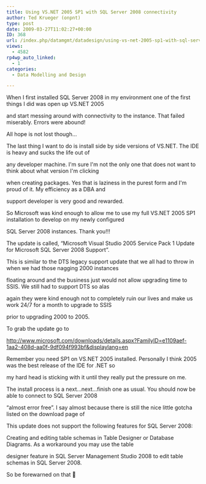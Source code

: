 ```yaml
---
title: Using VS.NET 2005 SP1 with SQL Server 2008 connectivity
author: Ted Krueger (onpnt)
type: post
date: 2009-03-27T11:02:27+00:00
ID: 368
url: /index.php/datamgmt/datadesign/using-vs-net-2005-sp1-with-sql-server-20/
views:
  - 4582
rp4wp_auto_linked:
  - 1
categories:
  - Data Modelling and Design

---
```

When I first installed SQL Server 2008 in my environment one of the first things I did was open up VS.NET 2005
  
and start messing around with connectivity to the instance. That failed miserably. Errors were abound!
  
All hope is not lost though...

The last thing I want to do is install side by side versions of VS.NET. The IDE is heavy and sucks the life out of
  
any developer machine. I'm sure I'm not the only one that does not want to think about what version I'm clicking
  
when creating packages. Yes that is laziness in the purest form and I'm proud of it. My efficiency as a DBA and
  
support developer is very good and rewarded. 

So Microsoft was kind enough to allow me to use my full VS.NET 2005 SP1 installation to develop on my newly configured
  
SQL Server 2008 instances. Thank you!!!

The update is called, “Microsoft Visual Studio 2005 Service Pack 1 Update for Microsoft SQL Server 2008 Support”.
  
This is similar to the DTS legacy support update that we all had to throw in when we had those nagging 2000 instances
  
floating around and the business just would not allow upgrading time to SSIS. We still had to support DTS so alas
  
again they were kind enough not to completely ruin our lives and make us work 24/7 for a month to upgrade to SSIS
  
prior to upgrading 2000 to 2005. 

To grab the update go to
  
http://www.microsoft.com/downloads/details.aspx?FamilyID=e1109aef-1aa2-408d-aa0f-9df094f993bf&displaylang=en

Remember you need SP1 on VS.NET 2005 installed. Personally I think 2005 was the best release of the IDE for .NET so
  
my hard head is sticking with it until they really put the pressure on me. 

The install process is a next...next...finish one as usual. You should now be able to connect to SQL Server 2008
  
“almost error free”. I say almost because there is still the nice little gotcha listed on the download page of

This update does not support the following features for SQL Server 2008:
  
Creating and editing table schemas in Table Designer or Database Diagrams. As a workaround you may use the table
  
designer feature in SQL Server Management Studio 2008 to edit table schemas in SQL Server 2008. 

So be forewarned on that 🙂
